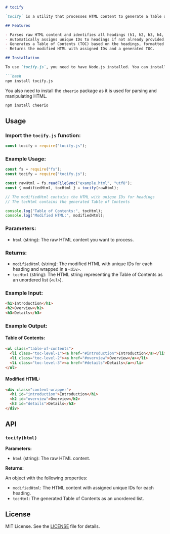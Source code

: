 
```markdown
# tocify

`tocify` is a utility that processes HTML content to generate a Table of Contents (TOC) based on the headings (h1, h2, h3, ..., h6) present in the document. It also assigns unique IDs to these headings to ensure proper navigation within the document.

## Features

- Parses raw HTML content and identifies all headings (h1, h2, h3, h4, h5, h6).
- Automatically assigns unique IDs to headings if not already provided.
- Generates a Table of Contents (TOC) based on the headings, formatted as a nested list.
- Returns the modified HTML with assigned IDs and a generated TOC.

## Installation

To use `tocify.js`, you need to have Node.js installed. You can install it via npm.

```bash
npm install tocify.js
```

You also need to install the `cheerio` package as it is used for parsing and manipulating HTML.

```bash
npm install cheerio
```

## Usage

### Import the `tocify.js` function:

```javascript
const tocify = require("tocify.js");
```

### Example Usage:

```javascript
const fs = require("fs");
const tocify = require("tocify.js");

const rawHtml = fs.readFileSync("example.html", "utf8");
const { modifiedHtml, tocHtml } = tocify(rawHtml);

// The modifiedHtml contains the HTML with unique IDs for headings
// The tocHtml contains the generated Table of Contents

console.log("Table of Contents:", tocHtml);
console.log("Modified HTML:", modifiedHtml);
```

### Parameters:

- `html` (string): The raw HTML content you want to process.

### Returns:

- `modifiedHtml` (string): The modified HTML with unique IDs for each heading and wrapped in a `<div>`.
- `tocHtml` (string): The HTML string representing the Table of Contents as an unordered list (`<ul>`).

### Example Input:

```html
<h1>Introduction</h1>
<h2>Overview</h2>
<h3>Details</h3>
```

### Example Output:

#### Table of Contents:

```html
<ul class="table-of-contents">
  <li class="toc-level-1"><a href="#introduction">Introduction</a></li>
  <li class="toc-level-2"><a href="#overview">Overview</a></li>
  <li class="toc-level-3"><a href="#details">Details</a></li>
</ul>
```

#### Modified HTML:

```html
<div class="content-wrapper">
  <h1 id="introduction">Introduction</h1>
  <h2 id="overview">Overview</h2>
  <h3 id="details">Details</h3>
</div>
```

## API

### `tocify(html)`

**Parameters:**

- `html` (string): The raw HTML content.

**Returns:**

An object with the following properties:
- `modifiedHtml`: The HTML content with assigned unique IDs for each heading.
- `tocHtml`: The generated Table of Contents as an unordered list.

## License

MIT License. See the [LICENSE](LICENSE) file for details.
```
